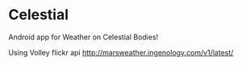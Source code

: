 # Celestial
Android app for Weather on Celestial Bodies!

Using Volley
flickr api 
http://marsweather.ingenology.com/v1/latest/
